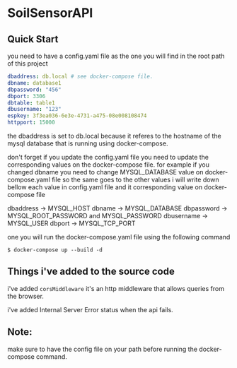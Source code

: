 # SoilSensorAPI


## Quick Start

you need to have a config.yaml file as the one you will find in the root path
of this project

```yaml
dbaddress: db.local # see docker-compose file.
dbname: database1
dbpassword: "456"
dbport: 3306
dbtable: table1
dbusername: "123"
espkey: 3f3ea036-6e3e-4731-a475-08e008108474
httpport: 15000
```
the dbaddress is set to db.local because it referes to the hostname of the
mysql database that is running using docker-compose.


don't forget if you update the config.yaml file you need to update the
corresponding values on the docker-compose file. for example if you changed
dbname you need to change MYSQL_DATABASE value on docker-compose.yaml file so
the same goes to the other values i will write down bellow each value in
config.yaml file and it corresponding value on docker-compose file

dbaddress -> MYSQL_HOST
dbname -> MYSQL_DATABASE
dbpassword -> MYSQL_ROOT_PASSWORD and MYSQL_PASSWORD
dbusername -> MYSQL_USER
dbport -> MYSQL_TCP_PORT


one you will run the docker-compose.yaml file using the following command
```console
$ docker-compose up --build -d
```



## Things i've added to the source code

i've added `corsMiddleware` it's an http middleware that allows queries from the browser.

i've added Internal Server Error status when the api fails.


## Note:
make sure to have the config file on your path before running the
docker-compose command.
